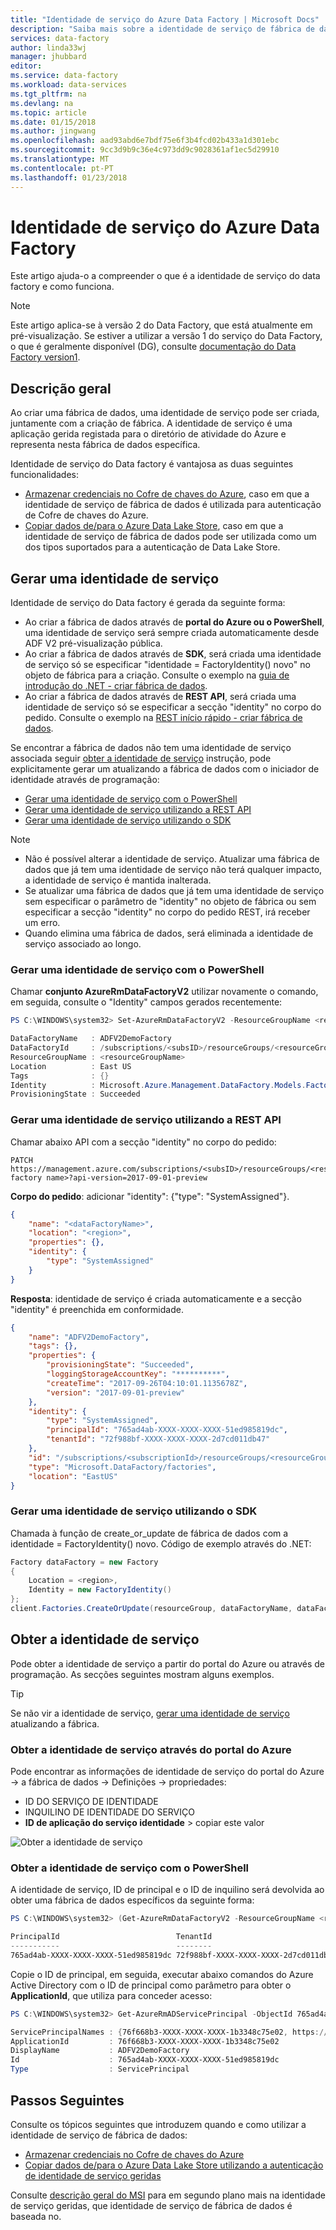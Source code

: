 ```yaml
---
title: "Identidade de serviço do Azure Data Factory | Microsoft Docs"
description: "Saiba mais sobre a identidade de serviço de fábrica de dados no Azure Data Factory."
services: data-factory
author: linda33wj
manager: jhubbard
editor: 
ms.service: data-factory
ms.workload: data-services
ms.tgt_pltfrm: na
ms.devlang: na
ms.topic: article
ms.date: 01/15/2018
ms.author: jingwang
ms.openlocfilehash: aad93abd6e7bdf75e6f3b4fcd02b433a1d301ebc
ms.sourcegitcommit: 9cc3d9b9c36e4c973dd9c9028361af1ec5d29910
ms.translationtype: MT
ms.contentlocale: pt-PT
ms.lasthandoff: 01/23/2018
---
```

# <a name="azure-data-factory-service-identity"></a>Identidade de serviço do Azure Data Factory

Este artigo ajuda-o a compreender o que é a identidade de serviço do data factory e como funciona.

> [!NOTE]
> Este artigo aplica-se à versão 2 do Data Factory, que está atualmente em pré-visualização. Se estiver a utilizar a versão 1 do serviço do Data Factory, o que é geralmente disponível (DG), consulte [documentação do Data Factory version1](v1/data-factory-introduction.md).

## <a name="overview"></a>Descrição geral

Ao criar uma fábrica de dados, uma identidade de serviço pode ser criada, juntamente com a criação de fábrica. A identidade de serviço é uma aplicação gerida registada para o diretório de atividade do Azure e representa nesta fábrica de dados específica.

Identidade de serviço do Data factory é vantajosa as duas seguintes funcionalidades:

- [Armazenar credenciais no Cofre de chaves do Azure](store-credentials-in-key-vault.md), caso em que a identidade de serviço de fábrica de dados é utilizada para autenticação de Cofre de chaves do Azure.
- [Copiar dados de/para o Azure Data Lake Store](connector-azure-data-lake-store.md), caso em que a identidade de serviço de fábrica de dados pode ser utilizada como um dos tipos suportados para a autenticação de Data Lake Store.

## <a name="generate-service-identity"></a>Gerar uma identidade de serviço

Identidade de serviço do Data factory é gerada da seguinte forma:

- Ao criar a fábrica de dados através de **portal do Azure ou o PowerShell**, uma identidade de serviço será sempre criada automaticamente desde ADF V2 pré-visualização pública.
- Ao criar a fábrica de dados através de **SDK**, será criada uma identidade de serviço só se especificar "identidade = FactoryIdentity() novo" no objeto de fábrica para a criação. Consulte o exemplo na [guia de introdução do .NET - criar fábrica de dados](quickstart-create-data-factory-dot-net.md#create-a-data-factory).
- Ao criar a fábrica de dados através de **REST API**, será criada uma identidade de serviço só se especificar a secção "identity" no corpo do pedido. Consulte o exemplo na [REST início rápido - criar fábrica de dados](quickstart-create-data-factory-rest-api.md#create-a-data-factory).

Se encontrar a fábrica de dados não tem uma identidade de serviço associada seguir [obter a identidade de serviço](#retrieve-service-identity) instrução, pode explicitamente gerar um atualizando a fábrica de dados com o iniciador de identidade através de programação:

- [Gerar uma identidade de serviço com o PowerShell](#generate-service-identity-using-powershell)
- [Gerar uma identidade de serviço utilizando a REST API](#generate-service-identity-using-rest-api)
- [Gerar uma identidade de serviço utilizando o SDK](#generate-service-identity-using-sdk)

>[!NOTE]
>- Não é possível alterar a identidade de serviço. Atualizar uma fábrica de dados que já tem uma identidade de serviço não terá qualquer impacto, a identidade de serviço é mantida inalterada.
>- Se atualizar uma fábrica de dados que já tem uma identidade de serviço sem especificar o parâmetro de "identity" no objeto de fábrica ou sem especificar a secção "identity" no corpo do pedido REST, irá receber um erro.
>- Quando elimina uma fábrica de dados, será eliminada a identidade de serviço associado ao longo.

### <a name="generate-service-identity-using-powershell"></a>Gerar uma identidade de serviço com o PowerShell

Chamar **conjunto AzureRmDataFactoryV2** utilizar novamente o comando, em seguida, consulte o "Identity" campos gerados recentemente:

```powershell
PS C:\WINDOWS\system32> Set-AzureRmDataFactoryV2 -ResourceGroupName <resourceGroupName> -Name <dataFactoryName> -Location <region>

DataFactoryName   : ADFV2DemoFactory
DataFactoryId     : /subscriptions/<subsID>/resourceGroups/<resourceGroupName>/providers/Microsoft.DataFactory/factories/ADFV2DemoFactory
ResourceGroupName : <resourceGroupName>
Location          : East US
Tags              : {}
Identity          : Microsoft.Azure.Management.DataFactory.Models.FactoryIdentity
ProvisioningState : Succeeded
```

### <a name="generate-service-identity-using-rest-api"></a>Gerar uma identidade de serviço utilizando a REST API

Chamar abaixo API com a secção "identity" no corpo do pedido:

```
PATCH https://management.azure.com/subscriptions/<subsID>/resourceGroups/<resourceGroupName>/providers/Microsoft.DataFactory/factories/<data factory name>?api-version=2017-09-01-preview
```

**Corpo do pedido**: adicionar "identity": {"type": "SystemAssigned"}.

```json
{
    "name": "<dataFactoryName>",
    "location": "<region>",
    "properties": {},
    "identity": {
        "type": "SystemAssigned"
    }
}
```

**Resposta**: identidade de serviço é criada automaticamente e a secção "identity" é preenchida em conformidade.

```json
{
    "name": "ADFV2DemoFactory",
    "tags": {},
    "properties": {
        "provisioningState": "Succeeded",
        "loggingStorageAccountKey": "**********",
        "createTime": "2017-09-26T04:10:01.1135678Z",
        "version": "2017-09-01-preview"
    },
    "identity": {
        "type": "SystemAssigned",
        "principalId": "765ad4ab-XXXX-XXXX-XXXX-51ed985819dc",
        "tenantId": "72f988bf-XXXX-XXXX-XXXX-2d7cd011db47"
    },
    "id": "/subscriptions/<subscriptionId>/resourceGroups/<resourceGroupName>/providers/Microsoft.DataFactory/factories/ADFV2DemoFactory",
    "type": "Microsoft.DataFactory/factories",
    "location": "EastUS"
}
```

### <a name="generate-service-identity-using-sdk"></a>Gerar uma identidade de serviço utilizando o SDK

Chamada à função de create_or_update de fábrica de dados com a identidade = FactoryIdentity() novo. Código de exemplo através do .NET:

```csharp
Factory dataFactory = new Factory
{
    Location = <region>,
    Identity = new FactoryIdentity()
};
client.Factories.CreateOrUpdate(resourceGroup, dataFactoryName, dataFactory);
```

## <a name="retrieve-service-identity"></a>Obter a identidade de serviço

Pode obter a identidade de serviço a partir do portal do Azure ou através de programação. As secções seguintes mostram alguns exemplos.

>[!TIP]
> Se não vir a identidade de serviço, [gerar uma identidade de serviço](#generate-service-identity) atualizando a fábrica.

### <a name="retrieve-service-identity-using-azure-portal"></a>Obter a identidade de serviço através do portal do Azure

Pode encontrar as informações de identidade de serviço do portal do Azure -> a fábrica de dados -> Definições -> propriedades:

- ID DO SERVIÇO DE IDENTIDADE
- INQUILINO DE IDENTIDADE DO SERVIÇO
- **ID de aplicação do serviço identidade** > copiar este valor

![Obter a identidade de serviço](media/data-factory-service-identity/retrieve-service-identity-portal.png)

### <a name="retrieve-service-identity-using-powershell"></a>Obter a identidade de serviço com o PowerShell

A identidade de serviço, ID de principal e o ID de inquilino será devolvida ao obter uma fábrica de dados específicos da seguinte forma:

```powershell
PS C:\WINDOWS\system32> (Get-AzureRmDataFactoryV2 -ResourceGroupName <resourceGroupName> -Name <dataFactoryName>).Identity

PrincipalId                          TenantId
-----------                          --------
765ad4ab-XXXX-XXXX-XXXX-51ed985819dc 72f988bf-XXXX-XXXX-XXXX-2d7cd011db47
```

Copie o ID de principal, em seguida, executar abaixo comandos do Azure Active Directory com o ID de principal como parâmetro para obter o **ApplicationId**, que utiliza para conceder acesso:

```powershell
PS C:\WINDOWS\system32> Get-AzureRmADServicePrincipal -ObjectId 765ad4ab-XXXX-XXXX-XXXX-51ed985819dc

ServicePrincipalNames : {76f668b3-XXXX-XXXX-XXXX-1b3348c75e02, https://identity.azure.net/P86P8g6nt1QxfPJx22om8MOooMf/Ag0Qf/nnREppHkU=}
ApplicationId         : 76f668b3-XXXX-XXXX-XXXX-1b3348c75e02
DisplayName           : ADFV2DemoFactory
Id                    : 765ad4ab-XXXX-XXXX-XXXX-51ed985819dc
Type                  : ServicePrincipal
```

## <a name="next-steps"></a>Passos Seguintes
Consulte os tópicos seguintes que introduzem quando e como utilizar a identidade de serviço de fábrica de dados:

- [Armazenar credenciais no Cofre de chaves do Azure](store-credentials-in-key-vault.md)
- [Copiar dados de/para o Azure Data Lake Store utilizando a autenticação de identidade de serviço geridas](connector-azure-data-lake-store.md)

Consulte [descrição geral do MSI](~/articles/active-directory/msi-overview.md) para em segundo plano mais na identidade de serviço geridas, que identidade de serviço de fábrica de dados é baseada no. 